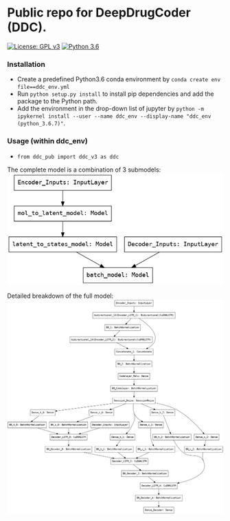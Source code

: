# Public repo for DeepDrugCoder (DDC).

[![License: GPL v3](https://img.shields.io/badge/License-GPLv3-blue.svg)](https://www.gnu.org/licenses/gpl-3.0)
[![Python 3.6](https://img.shields.io/badge/python-3.6-green.svg)](https://www.python.org/downloads/release/python-360/)


### Installation
- Create a predefined Python3.6 conda environment by `conda create env file==ddc_env.yml`
- Run `python setup.py install` to install pip dependencies and add the package to the Python path.
- Add the environment in the drop-down list of jupyter by `python -m ipykernel install --user --name ddc_env --display-name "ddc_env (python_3.6.7)"`.

### Usage (within ddc_env)
- `from ddc_pub import ddc_v3 as ddc`

The complete model is a combination of 3 submodels:
![alt text](img/model.png)

Detailed breakdown of the full model:
![alt text](img/detailed_model.png)
